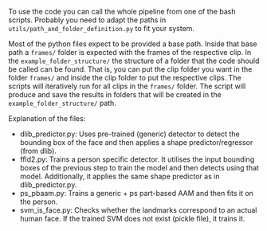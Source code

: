 
To use the code you can call the whole pipeline from one of the bash scripts.
Probably you need to adapt the paths in `utils/path_and_folder_definition.py` to fit your system.

Most of the python files expect to be provided a base path. Inside that base path a `frames/` folder 
is expected with the frames of the respective clip.
In the `example_folder_structure/` the structure of a folder that the code should be called can be found. That is, you can put the clip folder you want in the folder `frames/` and inside the clip folder to put the respective clips.
The scripts will iteratively run for all clips in the `frames/` folder.
The script will produce and save the results in folders that will be created in the `example_folder_structure/` path. 

Explanation of the files:

* dlib_predictor.py: Uses pre-trained (generic) detector to detect the bounding box of the face and then applies a shape predictor/regressor (from dlib).
* ffld2.py: Trains a person specific detector. It utilises the input bounding boxes of the previous step to train the model and then detects using that model. Additionally, it applies the same shape predictor as in dlib_predictor.py.
* ps_pbaam.py: Trains a generic + ps part-based AAM and then fits it on the person.
* svm_is_face.py: Checks whether the landmarks correspond to an actual human face. If the trained SVM does not exist (pickle file), it trains it.


